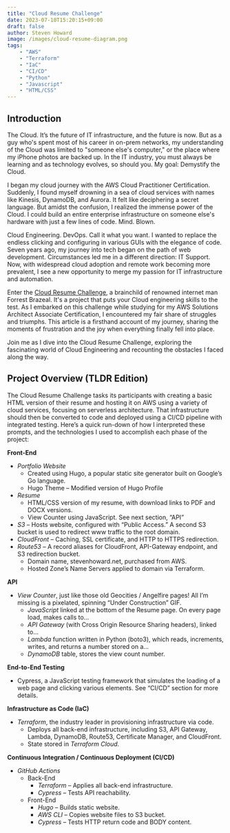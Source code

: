 ```yaml
---
title: "Cloud Resume Challenge"
date: 2023-07-10T15:20:15+09:00
draft: false
author: Steven Howard
image: /images/cloud-resume-diagram.png
tags:
    - "AWS"
    - "Terraform"
    - "IaC"
    - "CI/CD"
    - "Python"
    - "Javascript"
    - "HTML/CSS"
---
```

## Introduction

The Cloud. It’s the future of IT infrastructure, and the future is now. But as a guy who's spent most of his career in on-prem networks, my understanding of the Cloud was limited to "someone else's computer," or the place where my iPhone photos are backed up. In the IT industry, you must always be learning and as technology evolves, so should you. My goal: Demystify the Cloud.

I began my cloud journey with the AWS Cloud Practitioner Certification. Suddenly, I found myself drowning in a sea of cloud services with names like Kinesis, DynamoDB, and Aurora. It felt like deciphering a secret language. But amidst the confusion, I realized the immense power of the Cloud. I could build an entire enterprise infrastructure on someone else's hardware with just a few lines of code. Mind. Blown.

Cloud Engineering. DevOps. Call it what you want. I wanted to replace the endless clicking and configuring in various GUIs with the elegance of code. Seven years ago, my journey into tech began on the path of web development. Circumstances led me in a different direction: IT Support. Now, with widespread cloud adoption and remote work becoming more prevalent, I see a new opportunity to merge my passion for IT infrastructure and automation.

Enter the [Cloud Resume Challenge](https://cloudresumechallenge.dev/docs/the-challenge/aws/), a brainchild of renowned internet man Forrest Brazeal. It's a project that puts your Cloud engineering skills to the test. As I embarked on this challenge while studying for my AWS Solutions Architect Associate Certification, I encountered my fair share of struggles and triumphs. This article is a firsthand account of my journey, sharing the moments of frustration and the joy when everything finally fell into place.

Join me as I dive into the Cloud Resume Challenge, exploring the fascinating world of Cloud Engineering and recounting the obstacles I faced along the way.

## Project Overview (TLDR Edition)

The Cloud Resume Challenge tasks its participants with creating a basic HTML version of their resume and hosting it on AWS using a variety of cloud services, focusing on serverless architecture. That infrastructure should then be converted to code and deployed using a CI/CD pipeline with integrated testing. Here’s a quick run-down of how I interpreted these prompts, and the technologies I used to accomplish each phase of the project:

**Front-End**

- *Portfolio Website*
  - Created using Hugo, a popular static site generator built on Google’s Go language.
  - Hugo Theme – Modified version of Hugo Profile
- *Resume*
  - HTML/CSS version of my resume, with download links to PDF and DOCX versions.
  - View Counter using JavaScript. See next section, “API”
- *S3* – Hosts website, configured with “Public Access.” A second S3 bucket is used to redirect www traffic to the root domain.
- *CloudFront* – Caching, SSL certificate, and HTTP to HTTPS redirection.
- *Route53* – A record aliases for CloudFront, API-Gateway endpoint, and S3 redirection bucket.
  - Domain name, stevenhoward.net, purchased from AWS.
  - Hosted Zone’s Name Servers applied to domain via Terraform.
  
**API**

- *View Counter*, just like those old Geocities / Angelfire pages! All I’m missing is a pixelated, spinning “Under Construction” GIF.
  - *JavaScript* linked at the bottom of the Resume page. On every page load, makes calls to…
  - *API Gateway* (with Cross Origin Resource Sharing headers), linked to…
  - *Lambda* function written in Python (boto3), which reads, increments, writes, and returns a number stored on a…
  - *DynamoDB* table, stores the view count number.
  
**End-to-End Testing**

- Cypress, a JavaScript testing framework that simulates the loading of a web page and clicking various elements. See “CI/CD” section for more details.

**Infrastructure as Code (IaC)**

- *Terraform*, the industry leader in provisioning infrastructure via code.
  - Deploys all back-end infrastructure, including S3, API Gateway, Lambda, DynamoDB, Route53, Certificate Manager, and CloudFront.
  - State stored in *Terraform Cloud*.

**Continuous Integration / Continuous Deployment (CI/CD)**

- *GitHub Actions*
  - Back-End
    - *Terraform* – Applies all back-end infrastructure.
    - *Cypress* – Tests API reachability.
  - Front-End
    - *Hugo* – Builds static website.
    - *AWS CLI* – Copies website files to S3 bucket.
    - *Cypress* – Tests HTTP return code and BODY content.